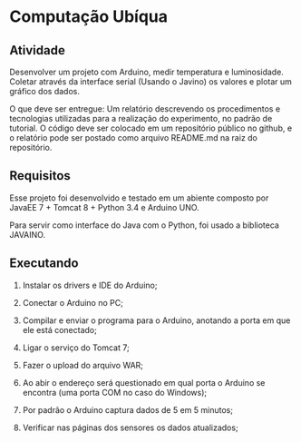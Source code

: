 # Computação Ubíqua
## Atividade

Desenvolver um projeto com Arduino, medir temperatura e luminosidade. Coletar através da interface serial (Usando o Javino) os valores e plotar um gráfico dos dados.

O que deve ser entregue:
Um relatório descrevendo os procedimentos e tecnologias utilizadas para a realização do experimento, no padrão de tutorial. O código deve ser colocado em um repositório público no github, e o relatório pode ser postado como arquivo README.md na raiz do repositório.

## Requisitos
Esse projeto foi desenvolvido e testado em um abiente composto por JavaEE 7 + Tomcat 8 + Python 3.4 e Arduino UNO.

Para servir como interface do Java com o Python, foi usado a biblioteca JAVAINO.

## Executando

1. Instalar os drivers e IDE do Arduino;

2. Conectar o Arduino no PC;

3. Compilar e enviar o programa para o Arduino, anotando a porta em que ele está conectado;

4. Ligar o serviço do Tomcat 7;

5. Fazer o upload do arquivo WAR;

6. Ao abir o endereço será questionado em qual porta o Arduino se encontra (uma porta COM no caso do Windows);

7. Por padrão o Arduino captura dados de 5 em 5 minutos;

8. Verificar nas páginas dos sensores os dados atualizados;
